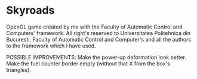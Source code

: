 # Skyroads
OpenGL game created by me with the Faculty of Automatic Control and Computers' framework.
All right's reserved to Universitatea Politehnica din Bucuresti, Faculty of Automatic Control and Computer's and all the authors to the framework which I have used.

POSSIBLE IMPROVEMENTS:
  Make the power-up deformation look better.
  Make the fuel counter border empty (without that X from the box's triangles).

